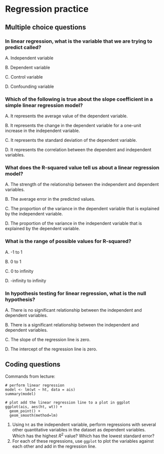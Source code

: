 # Regression practice

## Multiple choice questions

### In linear regression, what is the variable that we are trying to predict called?

A. Independent variable

B. Dependent variable

C. Control variable

D. Confounding variable

### Which of the following is true about the slope coefficient in a simple linear regression model?

A. It represents the average value of the dependent variable.

B. It represents the change in the dependent variable for a one-unit increase in the independent variable.

C. It represents the standard deviation of the dependent variable.

D. It represents the correlation between the dependent and independent variables.

### What does the R-squared value tell us about a linear regression model?

A. The strength of the relationship between the independent and dependent variables.

B. The average error in the predicted values.

C. The proportion of the variance in the dependent variable that is explained by the independent variable.

D. The proportion of the variance in the independent variable that is explained by the dependent variable.

### What is the range of possible values for R-squared?

A. -1 to 1

B. 0 to 1

C. 0 to infinity

D. -infinity to infinity

### In hypothesis testing for linear regression, what is the null hypothesis?

A. There is no significant relationship between the independent and dependent variables.

B. There is a significant relationship between the independent and dependent variables.

C. The slope of the regression line is zero.

D. The intercept of the regression line is zero.


## Coding questions

Commands from lecture:
```
# perform linear regression
model <- lm(wt ~ ht, data = ais)
summary(model)

# plot add the linear regression line to a plot in ggplot
ggplot(ais, aes(ht, wt)) +
  geom_point() +
  geom_smooth(method=lm)
```

1. Using `ht` as the independent variable, perform regressions with several other quantitative variables in the dataset as dependent variables. Which has the highest $R^2$ value? Which has the lowest standard error?
2. For each of these regressions, use `ggplot` to plot the variables against each other and add in the regression line.
